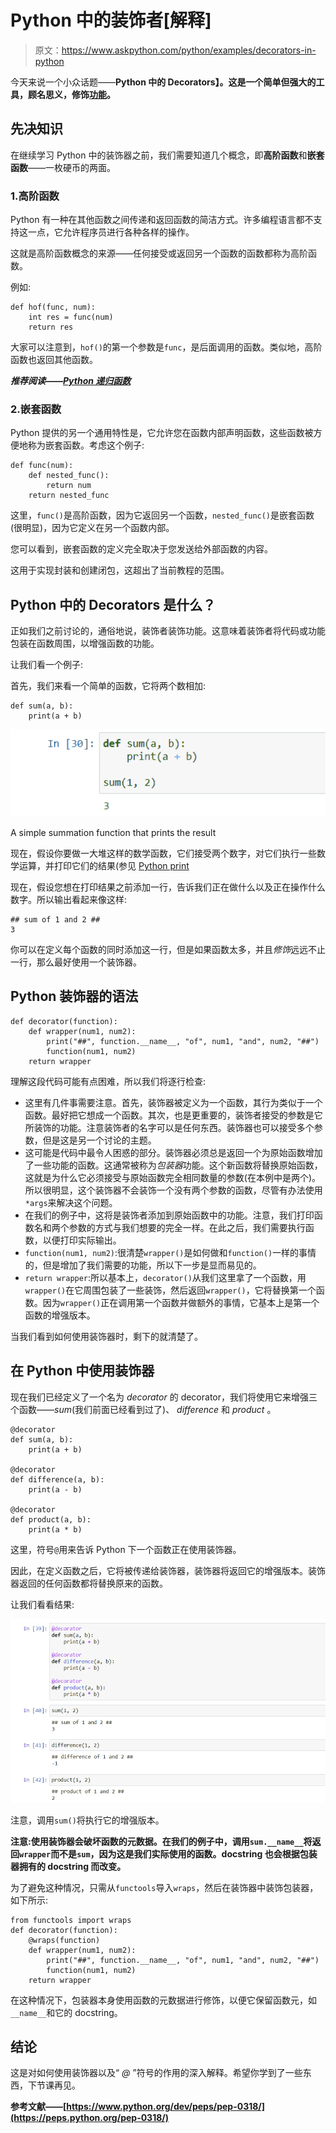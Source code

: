 # Python 中的装饰者[解释]

> 原文：<https://www.askpython.com/python/examples/decorators-in-python>

今天来说一个小众话题——**Python 中的 Decorators】。这是一个简单但强大的工具，顾名思义，修饰[功能](https://www.askpython.com/python/python-functions)。**

## 先决知识

在继续学习 Python 中的装饰器之前，我们需要知道几个概念，即**高阶函数**和**嵌套函数**——一枚硬币的两面。

### 1.高阶函数

Python 有一种在其他函数之间传递和返回函数的简洁方式。许多编程语言都不支持这一点，它允许程序员进行各种各样的操作。

这就是高阶函数概念的来源——任何接受或返回另一个函数的函数都称为高阶函数。

例如:

```
def hof(func, num):
    int res = func(num)
    return res

```

大家可以注意到，`hof()`的第一个参数是`func`，是后面调用的函数。类似地，高阶函数也返回其他函数。

***推荐阅读——[Python 递归函数](https://www.askpython.com/python/python-recursion-function)***

### 2.嵌套函数

Python 提供的另一个通用特性是，它允许您在函数内部声明函数，这些函数被方便地称为嵌套函数。考虑这个例子:

```
def func(num):
    def nested_func():
        return num
    return nested_func

```

这里，`func()`是高阶函数，因为它返回另一个函数，`nested_func()`是嵌套函数(很明显)，因为它定义在另一个函数内部。

您可以看到，嵌套函数的定义完全取决于您发送给外部函数的内容。

这用于实现封装和创建闭包，这超出了当前教程的范围。

## Python 中的 Decorators 是什么？

正如我们之前讨论的，通俗地说，装饰者装饰功能。这意味着装饰者将代码或功能包装在函数周围，以增强函数的功能。

让我们看一个例子:

首先，我们来看一个简单的函数，它将两个数相加:

```
def sum(a, b):
    print(a + b)

```

![Undecorated Function - Decorators in Python](img/cc4e8885b69ad001cb8b4672bd158c2f.png)

A simple summation function that prints the result

现在，假设你要做一大堆这样的数学函数，它们接受两个数字，对它们执行一些数学运算，并打印它们的结果(参见 [Python print](https://www.askpython.com/python/built-in-methods/python-print-function)

现在，假设您想在打印结果之前添加一行，告诉我们正在做什么以及正在操作什么数字。所以输出看起来像这样:

```
## sum of 1 and 2 ##
3
```

你可以在定义每个函数的同时添加这一行，但是如果函数太多，并且*修饰*远远不止一行，那么最好使用一个装饰器。

## Python 装饰器的语法

```
def decorator(function):
    def wrapper(num1, num2):
        print("##", function.__name__, "of", num1, "and", num2, "##")
        function(num1, num2)
    return wrapper

```

理解这段代码可能有点困难，所以我们将逐行检查:

*   这里有几件事需要注意。首先，装饰器被定义为一个函数，其行为类似于一个函数。最好把它想成一个函数。其次，也是更重要的，装饰者接受的参数是它所装饰的功能。注意装饰者的名字可以是任何东西。装饰器也可以接受多个参数，但是这是另一个讨论的主题。
*   这可能是代码中最令人困惑的部分。装饰器必须总是返回一个为原始函数增加了一些功能的函数。这通常被称为*包装器*功能。这个新函数将替换原始函数，这就是为什么它必须接受与原始函数完全相同数量的参数(在本例中是两个)。所以很明显，这个装饰器不会装饰一个没有两个参数的函数，尽管有办法使用`*args`来解决这个问题。
*   在我们的例子中，这将是装饰者添加到原始函数中的功能。注意，我们打印函数名和两个参数的方式与我们想要的完全一样。在此之后，我们需要执行函数，以便打印实际输出。
*   `function(num1, num2)`:很清楚`wrapper()`是如何做和`function()`一样的事情的，但是增加了我们需要的功能，所以下一步是显而易见的。
*   `return wrapper`:所以基本上，`decorator()`从我们这里拿了一个函数，用`wrapper()`在它周围包装了一些装饰，然后返回`wrapper()`，它将替换第一个函数。因为`wrapper()`正在调用第一个函数并做额外的事情，它基本上是第一个函数的增强版本。

当我们看到如何使用装饰器时，剩下的就清楚了。

## 在 Python 中使用装饰器

现在我们已经定义了一个名为 *decorator* 的 decorator，我们将使用它来增强三个函数——*sum*(我们前面已经看到过了)、 *difference* 和 *product* 。

```
@decorator
def sum(a, b):
    print(a + b)

@decorator
def difference(a, b):
    print(a - b)

@decorator
def product(a, b):
    print(a * b)

```

这里，符号`@`用来告诉 Python 下一个函数正在使用装饰器。

因此，在定义函数之后，它将被传递给装饰器，装饰器将返回它的增强版本。装饰器返回的任何函数都将替换原来的函数。

让我们看看结果:

![Decorators in Python Output](img/183ef61dcd78a49c199e48c0245b4d07.png)

注意，调用`sum()`将执行它的增强版本。

**注意:使用装饰器会破坏函数的元数据。在我们的例子中，调用`sum.__name__`将返回`wrapper`而不是`sum`，因为这是我们实际使用的函数。docstring 也会根据包装器拥有的 docstring 而改变。**

为了避免这种情况，只需从`functools`导入`wraps`，然后在装饰器中装饰包装器，如下所示:

```
from functools import wraps
def decorator(function):
    @wraps(function)
    def wrapper(num1, num2):
        print("##", function.__name__, "of", num1, "and", num2, "##")
        function(num1, num2)
    return wrapper

```

在这种情况下，包装器本身使用函数的元数据进行修饰，以便它保留函数元，如`__name__`和它的 docstring。

## 结论

这是对如何使用装饰器以及“ *@* ”符号的作用的深入解释。希望你学到了一些东西，下节课再见。

**参考文献——[https://www.python.org/dev/peps/pep-0318/](https://peps.python.org/pep-0318/)**